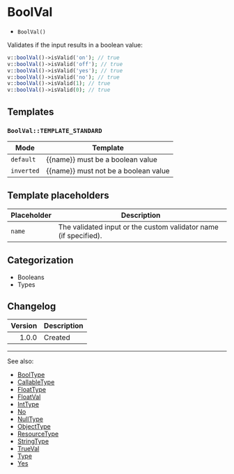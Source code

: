 # BoolVal

- `BoolVal()`

Validates if the input results in a boolean value:

```php
v::boolVal()->isValid('on'); // true
v::boolVal()->isValid('off'); // true
v::boolVal()->isValid('yes'); // true
v::boolVal()->isValid('no'); // true
v::boolVal()->isValid(1); // true
v::boolVal()->isValid(0); // true
```

## Templates

### `BoolVal::TEMPLATE_STANDARD`

| Mode       | Template                             |
|------------|--------------------------------------|
| `default`  | {{name}} must be a boolean value     |
| `inverted` | {{name}} must not be a boolean value |

## Template placeholders

| Placeholder | Description                                                      |
|-------------|------------------------------------------------------------------|
| `name`      | The validated input or the custom validator name (if specified). |

## Categorization

- Booleans
- Types

## Changelog

| Version | Description |
|--------:|-------------|
|   1.0.0 | Created     |

***
See also:

- [BoolType](BoolType.md)
- [CallableType](CallableType.md)
- [FloatType](FloatType.md)
- [FloatVal](FloatVal.md)
- [IntType](IntType.md)
- [No](No.md)
- [NullType](NullType.md)
- [ObjectType](ObjectType.md)
- [ResourceType](ResourceType.md)
- [StringType](StringType.md)
- [TrueVal](TrueVal.md)
- [Type](Type.md)
- [Yes](Yes.md)
